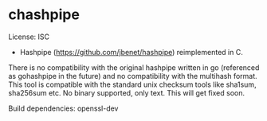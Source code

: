 # chashpipe
License: ISC

- Hashpipe (https://github.com/jbenet/hashpipe) reimplemented in C.

There is no compatibility with the original hashpipe written in go (referenced as gohashpipe in the future) and no compatibility with the multihash format. This tool is compatible with the standard unix checksum tools like sha1sum, sha256sum etc.
No binary supported, only text. This will get fixed soon.

Build dependencies: openssl-dev
